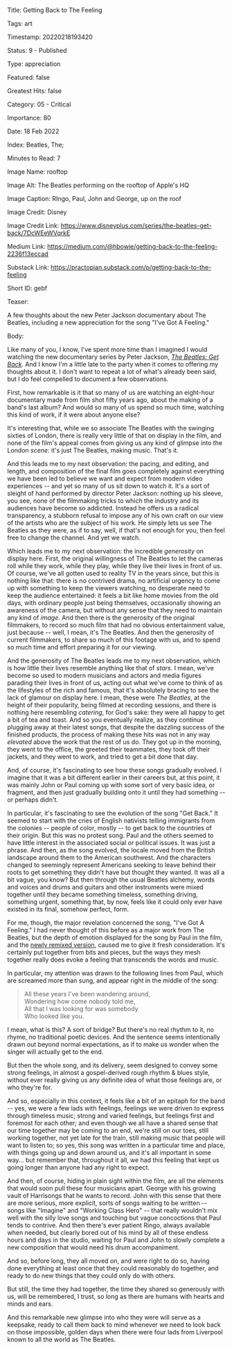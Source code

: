 Title:  Getting Back to The Feeling

Tags:   art

Timestamp: 20220218193420

Status: 9 - Published

Type:   appreciation

Featured: false

Greatest Hits: false

Category: 05 - Critical

Importance: 80

Date:   18 Feb 2022

Index:  Beatles, The; 

Minutes to Read: 7

Image Name: rooftop

Image Alt: The Beatles performing on the rooftop of Apple's HQ

Image Caption: RIngo, Paul, John and George, up on the roof

Image Credit: Disney

Image Credit Link: https://www.disneyplus.com/series/the-beatles-get-back/7DcWEeWVqrkE

Medium Link: https://medium.com/@hbowie/getting-back-to-the-feeling-2236f13eccad

Substack Link: https://practopian.substack.com/p/getting-back-to-the-feeling

Short ID: gebf

Teaser:

A few thoughts about the new Peter Jackson documentary about The Beatles, including a new appreciation for the song "I've Got A Feeling."


Body:

Like many of you, I know, I've spent more time than I imagined I would watching the new documentary series by Peter Jackson, *[The Beatles: Get Back](https://en.wikipedia.org/wiki/The_Beatles:_Get_Back).* And I know I'm a little late to the party when it comes to offering my thoughts about it. I don't want to repeat a lot of what's already been said, but I do feel compelled to document a few observations. 

First, how remarkable is it that so many of us are watching an eight-hour documentary made from film shot fifty years ago, about the making of a band's last album? And would so many of us spend so much time, watching this kind of work, if it were about anyone else?   

It's interesting that, while we so associate The Beatles  with the swinging sixties of London, there is really very little of that on display in the film, and none of the film's appeal comes from giving us any kind of glimpse into the London *scene*: it's just The Beatles, making music. That's it. 

And this leads me to my next observation: the pacing, and editing, and length, and composition of the final film goes completely against everything we have been led to believe we want and expect from modern video experiences -- and yet so many of us sit down to watch it. It's a sort of sleight of hand performed by director Peter Jackson: nothing up his sleeve, you see, none of the filmmaking tricks to which the industry and its audiences have become so addicted. Instead he offers us a radical transparency, a stubborn refusal to impose any of his own craft on our view of the artists who are the subject of his work. He simply lets us see The Beatles as they were, as if to say, well, if that's not enough for you, then feel free to change the channel. And yet we watch. 

Which leads me to my next observation: the incredible *generosity* on display here. First, the original willingness of The Beatles to let the cameras roll while they work, while they play, while they live their lives in front of us. Of course, we've all gotten used to reality TV in the years since, but this is nothing like that: there is no contrived drama, no artificial urgency to come up with something to keep the viewers watching, no desperate need to keep the audience entertained: it feels a bit like home movies from the old days, with ordinary people just being themselves, occasionally showing an awareness of the camera, but without any sense that they need to maintain any kind of *image*. And then there is the generosity of the original filmmakers, to record so much film that had no obvious entertainment value, just because -- well, I mean, it's The Beatles. And then the generosity of current filmmakers, to share so much of this footage with us, and to spend so much time and effort preparing it for our viewing. 

And the generosity of The Beatles leads me to my next observation, which is how little their lives resemble anything like that of *stars*. I mean, we've become so used to modern musicians and actors and media figures parading their lives in front of us, acting out what we've come to think of as the lifestyles of the rich and famous, that it's absolutely bracing to see the  lack of glamour on display here. I mean, these were *The Beatles*, at the height of their popularity, being filmed at recording sessions, and there is nothing here resembling *catering*, for God's sake: they were all happy to get a bit of tea and toast. And so you eventually realize, as they continue plugging away at their latest songs, that despite the dazzling success of the finished products, the process of making these hits was not in any way *elevated* above the work that the rest of us do. They got up in the morning, they went to the office, the greeted their teammates, they took off their jackets, and they went to work, and tried to get a bit done that day. 

And, of course, it's fascinating to see how these songs gradually evolved. I imagine that it was a bit different earlier in their careers but, at this point, it was mainly John or Paul coming up with some sort of very basic idea, or fragment, and then just gradually building onto it until they had something -- or perhaps didn't. 

In particular, it's fascinating to see the evolution of the song "Get Back." It seemed to start with the cries of English nativists telling immigrants from the colonies -- people of color, mostly -- to get back to the countries of their origin. But this was no protest song. Paul and the others seemed to have little interest in the associated social or political issues. It was just a phrase. And then, as the song evolved, the locale moved from the British landscape around them to the American southwest. And the characters changed to seemingly represent Americans seeking to leave behind their roots to get something they didn't have but thought they wanted. It was all a bit vague, you know? But then through the usual Beatles alchemy, words and voices and drums and guitars and other instruments were mixed together until they became something timeless, something driving, something urgent, something that, by now, feels like it could only ever have existed in its final, somehow perfect, form.  

For me, though, the major revelation concerned the song, "I've Got A Feeling." I had never thought of this before as a major work from The Beatles, but the depth of emotion displayed for the song by Paul in the film, and the [newly remixed version][igot], caused me to give it fresh consideration. It's certainly put together from bits and pieces, but the ways they mesh together really does evoke a feeling that transcends the words and music. 

In particular, my attention was drawn to the following lines from Paul, which are screamed more than sung, and appear right in the middle of the song:

> All these years I've been wandering around,  
> Wondering how come nobody told me,  
> All that I was looking for was somebody  
> Who looked like you.  

I mean, what is this? A sort of bridge? But there's no real rhythm to it, no rhyme, no traditional poetic devices. And the sentence seems intentionally drawn out beyond normal expectations, as if to make us wonder when the singer will actually get to the end. 

But then the whole song, and its delivery, seem designed to convey some strong feelings, in almost a gospel-derived rough rhythm & blues style, without ever really giving us any definite idea of what those feelings are, or who they're for. 

And so, especially in this context, it feels like a bit of an epitaph for the band -- yes, we were a few lads with feelings, feelings we were driven to express through timeless music; strong and varied feelings, but feelings first and foremost for each other; and even though we all have a shared sense that our time together may be coming to an end, we're still on our toes, still working together, not yet late for the train, still making music that people will want to listen to; so yes, this song was written in a particular time and place, with things going up and down around us, and it's all important in some way... but remember that, throughout it all, we had this feeling that kept us going longer than anyone had any right to expect. 

And then, of course, hiding in plain sight within the film, are all the elements that would soon pull these four musicians apart. George with his growing vault of Harrisongs that he wants to record. John with this sense that there are more serious, more explicit, sorts of songs waiting to be written -- songs like "Imagine" and "Working Class Hero" -- that really wouldn't mix well with the silly love songs and touching but vague concoctions that Paul tends to contrive. And then there's ever patient Ringo, always available when needed, but clearly bored out of his mind by all of these endless hours and days in the studio, waiting for Paul and John to slowly complete a new composition that would need his drum accompaniment.  

And so, before long, they all moved on, and were right to do so, having done everything at least once that they could reasonably do together, and ready to do new things that they could only do with others. 

But still, the time they had together, the time they shared so generously with us, will be remembered, I trust, so long as there are humans with hearts and minds and ears. 

And this remarkable new glimpse into who they were will serve as a keepsake, ready to call them back to mind whenever we need to look back on those impossible, golden days when there were four lads from Liverpool known to all the world as The Beatles.

[igot]: https://music.apple.com/us/album/ive-got-a-feeling-2021-mix/1582219768?i=1582224736
